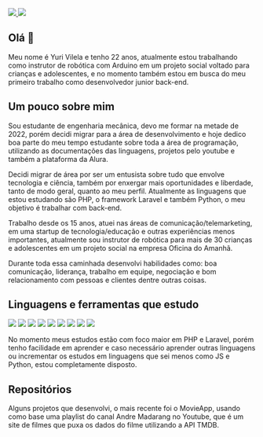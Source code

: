<div>
    <a target='_blank' href="https://www.instagram.com/yurivilela1704/">
        <img src="https://img.shields.io/badge/Instagram-E4405F?style=for-the-badge&logo=instagram&logoColor=white">
    </a>
    <a target='_blank' href="https://www.linkedin.com/in/yuri-vilela/">
        <img src="https://img.shields.io/badge/LinkedIn-0077B5?style=for-the-badge&logo=linkedin&logoColor=white">
    </a>
</div>

## Olá 👋

Meu nome é Yuri Vilela e tenho 22 anos, atualmente estou trabalhando como instrutor de robótica com Arduino em um projeto social voltado para crianças e adolescentes, e no momento também estou em busca do meu primeiro trabalho como desenvolvedor junior back-end.

## Um pouco sobre mim

Sou estudante de engenharia mecânica, devo me formar na metade de 2022, porém decidi migrar para a área de desenvolvimento e hoje dedico boa parte do meu tempo estudante sobre toda a área de programação, utilizando as documentações das linguagens, projetos pelo youtube e também a plataforma da Alura. 

Decidi migrar de área por ser um entusista sobre tudo que envolve tecnologia e ciência, também por enxergar mais oportunidades e liberdade, tanto de modo geral, quanto ao meu perfil. Atualmente as linguagens que estou estudando são PHP, o framework Laravel e também Python, o meu objetivo é trabalhar com back-end. 

Trabalho desde os 15 anos, atuei nas áreas de comunicação/telemarketing, em uma startup de tecnologia/educação e outras experiências menos importantes, atualmente sou instrutor de robótica para mais de 30 crianças e adolescentes em um projeto social na empresa Oficina do Amanhã. 

Durante toda essa caminhada desenvolvi habilidades como: boa comunicação, liderança, trabalho em equipe, negociação e bom relacionamento com pessoas e clientes dentre outras coisas. 

## Linguagens e ferramentas que estudo
<p>
  <img src="https://img.shields.io/badge/PHP-777BB4?style=for-the-badge&logo=php&logoColor=white"/>
  <img src="https://img.shields.io/badge/Laravel-FF2D20?style=for-the-badge&logo=laravel&logoColor=white"/>
  <img src="https://img.shields.io/badge/Composer-885630?style=for-the-badge&logo=Composer&logoColor=white"/>
  <img src="https://img.shields.io/badge/HTML5-E34F26?style=for-the-badge&logo=html5&logoColor=white"/>
  <img src="https://img.shields.io/badge/CSS3-1572B6?style=for-the-badge&logo=css3&logoColor=white"/>
  <img src="https://img.shields.io/badge/JavaScript-323330?style=for-the-badge&logo=javascript&logoColor=F7DF1E"/>
  <img src="https://img.shields.io/badge/Python-FFD43B?style=for-the-badge&logo=python&logoColor=darkgreen"/>
  <img src="https://img.shields.io/badge/Tailwind_CSS-38B2AC?style=for-the-badge&logo=tailwind-css&logoColor=white"/>
  <img src="https://img.shields.io/badge/MySQL-005C84?style=for-the-badge&logo=mysql&logoColor=white" />
</p>

No momento meus estudos estão com foco maior em PHP e Laravel, porém tenho facilidade em aprender e caso necessário aprender outras linguagens ou incrementar os estudos em linguagens que sei menos como JS e Python, estou completamente disposto.

## Repositórios 
<p>Alguns projetos que desenvolvi, o mais recente foi o MovieApp, usando como base uma playlist do canal Andre Madarang no Youtube, que é um site de filmes que puxa os dados do filme utilizando a API TMDB.</p>






